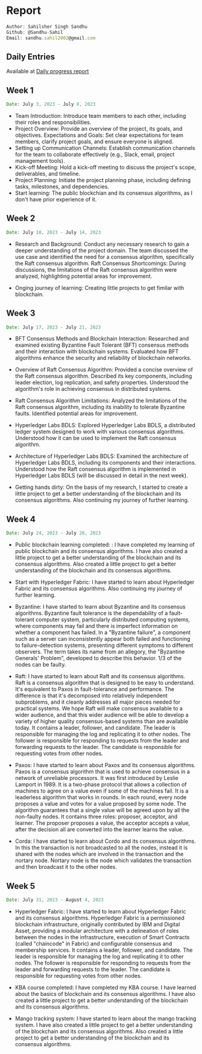 # Report

```js
Author: Sahilsher Singh Sandhu
Github: @Sandhu-Sahil
Email: sandhu.sahil2002@gmail.com
```

## Daily Entries

Available at [Daily progress report](https://github.com/Sandhu-Sahil/LFX-Hyperledger_progress-report)

## Week 1

```js
Date: July 3, 2023 - July 8, 2023
```

- Team Introduction: Introduce team members to each other, including their roles and responsibilities.
- Project Overview: Provide an overview of the project, its goals, and objectives.
Expectations and Goals: Set clear expectations for team members, clarify project goals, and ensure everyone is aligned.
- Setting up Communication Channels: Establish communication channels for the team to collaborate effectively (e.g., Slack, email, project management tools).
- Kick-off Meeting: Hold a kick-off meeting to discuss the project's scope, deliverables, and timeline.
- Project Planning: Initiate the project planning phase, including defining tasks, milestones, and dependencies.
- Start learning: The public blockchian and its consensus algorithms, as I don't have prior experience of it.

## Week 2 
```js
Date: July 10, 2023 - July 14, 2023
```

- Research and Background: Conduct any necessary research to gain a deeper understanding of the project domain. The team discussed the use case and identified the need for a consensus algorithm, specifically the Raft consensus algorithm. Raft Consensus Shortcomings: During discussions, the limitations of the Raft consensus algorithm were analyzed, highlighting potential areas for improvement.

- Onging journey of learning: Creating little projects to get fimilar with blockchain.

## Week 3

```js
Date: July 17, 2023 - July 21, 2023
```

- BFT Consensus Methods and Blockchain Interaction: Researched and examined existing Byzantine Fault Tolerant (BFT) consensus methods and their interaction with blockchain systems. Evaluated how BFT algorithms enhance the security and reliability of blockchain networks.

- Overview of Raft Consensus Algorithm: Provided a concise overview of the Raft consensus algorithm. Described its key components, including leader election, log replication, and safety properties. Understood the algorithm's role in achieving consensus in distributed systems.

- Raft Consensus Algorithm Limitations: Analyzed the limitations of the Raft consensus algorithm, including its inability to tolerate Byzantine faults. Identified potential areas for improvement.

- Hyperledger Labs BDLS: Explored Hyperledger Labs BDLS, a distributed ledger system designed to work with various consensus algorithms. Understood how it can be used to implement the Raft consensus algorithm.

- Architecture of Hyperledger Labs BDLS: Examined the architecture of Hyperledger Labs BDLS, including its components and their interactions. Understood how the Raft consensus algorithm is implemented in Hyperledger Labs BDLS (will be discussed in detail in the next week).

- Getting hands dirty: On the basis of my research, I started to create a little project to get a better understanding of the blockchain and its consensus algorithms. Also continuing my journey of further learning.

## Week 4

```js
Date: July 24, 2023 - July 28, 2023
```

- Public blockchain learning completed: : I have completed my learning of public blockchain and its consensus algorithms. I have also created a little project to get a better understanding of the blockchain and its consensus algorithms. Also created a little project to get a better understanding of the blockchain and its consensus algorithms.

- Start with Hyperledger Fabric: I have started to learn about Hyperledger Fabric and its consensus algorithms. Also continuing my journey of further learning.

- Byzantine: I have started to learn about Byzantine and its consensus algorithms. Byzantine fault tolerance is the dependability of a fault-tolerant computer system, particularly distributed computing systems, where components may fail and there is imperfect information on whether a component has failed. In a "Byzantine failure", a component such as a server can inconsistently appear both failed and functioning to failure-detection systems, presenting different symptoms to different observers. The term takes its name from an allegory, the "Byzantine Generals' Problem", developed to describe this behavior. 1/3 of the nodes can be faulty. 

- Raft: I have started to learn about Raft and its consensus algorithms. Raft is a consensus algorithm that is designed to be easy to understand. It's equivalent to Paxos in fault-tolerance and performance. The difference is that it's decomposed into relatively independent subproblems, and it cleanly addresses all major pieces needed for practical systems. We hope Raft will make consensus available to a wider audience, and that this wider audience will be able to develop a variety of higher quality consensus-based systems than are available today. It contains a leader, follower, and candidate. The leader is responsible for managing the log and replicating it to other nodes. The follower is responsible for responding to requests from the leader and forwarding requests to the leader. The candidate is responsible for requesting votes from other nodes.

- Paxos: I have started to learn about Paxos and its consensus algorithms. Paxos is a consensus algorithm that is used to achieve consensus in a network of unreliable processors. It was first introduced by Leslie Lamport in 1989. It is a two-phase protocol that allows a collection of machines to agree on a value even if some of the machines fail. It is a leaderless algorithm that works in rounds. In each round, every node proposes a value and votes for a value proposed by some node. The algorithm guarantees that a single value will be agreed upon by all the non-faulty nodes. It contains three roles: proposer, acceptor, and learner. The proposer proposes a value, the acceptor accepts a value, after the decision all are converted into the learner learns the value.

- Corda: I have started to learn about Cordo and its consensus algorithms. In this the transaction is not broadcasted to all the nodes, instead it is shared with the nodes which are involved in the transaction and the nortary node. Nortary node is the node which validates the transaction and then broadcast it to the other nodes.

## Week 5

```js
Date: July 31, 2023 - August 4, 2023
```

- Hyperledger Fabric: I have started to learn about Hyperledger Fabric and its consensus algorithms. Hyperledger Fabric is a permissioned blockchain infrastructure, originally contributed by IBM and Digital Asset, providing a modular architecture with a delineation of roles between the nodes in the infrastructure, execution of Smart Contracts (called "chaincode" in Fabric) and configurable consensus and membership services. It contains a leader, follower, and candidate. The leader is responsible for managing the log and replicating it to other nodes. The follower is responsible for responding to requests from the leader and forwarding requests to the leader. The candidate is responsible for requesting votes from other nodes.

- KBA course completed: I have completed my KBA course. I have learned about the basics of blockchain and its consensus algorithms. I have also created a little project to get a better understanding of the blockchain and its consensus algorithms. 

- Mango tracking system: I have started to learn about the mango tracking system. I have also created a little project to get a better understanding of the blockchain and its consensus algorithms. Also created a little project to get a better understanding of the blockchain and its consensus algorithms.